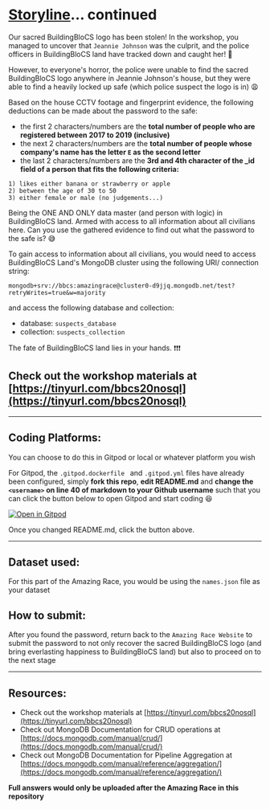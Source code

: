 # [Storyline](https://github.com/joelleoqiyi/BBCS-X-NoSQL/blob/master/Part2/storyline.md)... continued

Our sacred BuildingBloCS logo has been stolen! In the workshop, you managed to uncover that `Jeannie Johnson` was the culprit, and the police officers in BuildingBloCS land have tracked down and caught her! :grimacing:

However, to everyone's horror, the police were unable to find the sacred BuildingBloCS logo anywhere in Jeannie Johnson's house, but they were able to find a heavily locked up safe (which police suspect the logo is in) :weary:

Based on the house CCTV footage and fingerprint evidence, the following deductions can be made about the password to the safe:
- the first 2 characters/numbers are the **total number of people who are registered between 2017 to 2019 (inclusive)**
- the next 2 characters/numbers are the **total number of people whose company's name has the letter `E` as the second letter**
- the last 2 characters/numbers are the **3rd and 4th character of the _id field of a person that fits the following criteria:**
```
1) likes either banana or strawberry or apple
2) between the age of 30 to 50
3) either female or male (no judgements...)
```

Being the ONE AND ONLY data master (and person with logic) in BuildingBloCS land. Armed with access to all information about all civilians here. Can you use the gathered evidence to find out what the password to the safe is? :sweat_smile:

To gain access to information about all civilians, you would need to access BuildingBloCS Land's MongoDB cluster using the following URI/ connection string:
```
mongodb+srv://bbcs:amazingrace@cluster0-d9jjq.mongodb.net/test?retryWrites=true&w=majority
```
and access the following database and collection:
- database: `suspects_database`
- collection: `suspects_collection`

The fate of BuildingBloCS land lies in your hands. :exclamation::exclamation::exclamation:


## Check out the workshop materials at [https://tinyurl.com/bbcs20nosql](https://tinyurl.com/bbcs20nosql)

---

## Coding Platforms:

You can choose to do this in Gitpod or local or whatever platform you wish

For Gitpod, the `.gitpod.dockerfile ` and `.gitpod.yml` files have already been configured, simply **fork this repo**, **edit README.md** and **change the `<username>` on line 40 of markdown to your Github username** such that you can click the button below to open Gitpod and start coding :laughing:

[![Open in Gitpod](https://gitpod.io/button/open-in-gitpod.svg)](https://gitpod.io/#https://github.com/<username>/BBCS-X-NoSQL-AmazingRace)

Once you changed README.md, click the button above.

---

## Dataset used:

For this part of the Amazing Race, you would be using the `names.json` file as your dataset

## How to submit:

After you found the password, return back to the `Amazing Race Website` to submit the password to not only recover the sacred BuildingBloCS logo (and bring everlasting happiness to BuildingBloCS land) but also to proceed on to the next stage

---

## Resources:

- Check out the workshop materials at [https://tinyurl.com/bbcs20nosql](https://tinyurl.com/bbcs20nosql)
- Check out MongoDB Documentation for CRUD operations at [https://docs.mongodb.com/manual/crud/](https://docs.mongodb.com/manual/crud/)
- Check out MongoDB Documentation for Pipeline Aggregation at [https://docs.mongodb.com/manual/reference/aggregation/](https://docs.mongodb.com/manual/reference/aggregation/)

**Full answers would only be uploaded after the Amazing Race in this repository**
